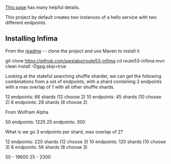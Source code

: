 [This page](https://www.gravitywell.co.uk/insights/deploying-applications-to-ecs-fargate-with-aws-cdk/) has
many helpful details.

This project by default creates two instances of a hello service with two different endpoints.

## Installing Infima

From the [readme](https://github.com/awslabs/route53-infima) -- clone the project and use Maven to install it

git clone https://github.com/awslabs/route53-infima
cd route53-infima
mvn clean install -Dgpg.skip=true


Looking at the stateful searching shuffle sharder, we can get the following combinations
from a set of endpoints, with a shard containing 2 endpoints with a max overlap of 1 with all
other shuffle shards.

12 endpoints: 66 shards (12 choose 2)
10 endpoints: 45 shards (10 choose 2)
8 endpoints: 28 shards (8 choose 2)

From Wolfram Alpha

50 endpoints: 1225
25 endpoints: 300

What is we go 3 endpoints per shard, max overlap of 2?


12 endpoints: 220 shards (12 choose 3)
10 endpoints: 120 shards (10 choose 3)
8 endpoints: 56 shards (8 choose 3)

50 - 19600
25 - 2300